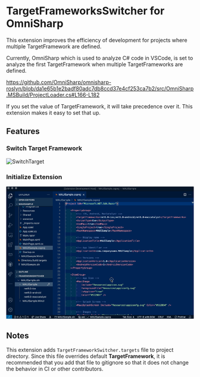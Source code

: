 # TargetFrameworksSwitcher for OmniSharp

This extension improves the efficiency of development for projects where multiple TargetFramework are defined.

Currently, OmniSharp which is used to analyze C# code in VSCode, is set to analyze the first TargetFramework when multiple TargetFrameworks are defined.

https://github.com/OmniSharp/omnisharp-roslyn/blob/da1e65b1e2badf80adc7db8ccd37e4cf253ca7b2/src/OmniSharp.MSBuild/ProjectLoader.cs#L166-L182

If you set the value of TargetFramework, it will take precedence over it.
This extension makes it easy to set that up.

## Features

### Switch Target Framework

![SwitchTarget](./docs/resources/switch_target.gif)

### Initialize Extension

![Initialize](./docs/resources/initialize.gif)

## Notes

This extension adds `TargetFrameworkSwitcher.targets` file to project directory.
Since this file overrides default __TargetFramework__, it is recommended that you add that file to gitignore so that it does not change the behavior in CI or other contributors.
